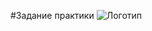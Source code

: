#Задание практики
![Логотип](https://octodex.github.com/images/orderedlistocat.png "Логотип GitHub")
